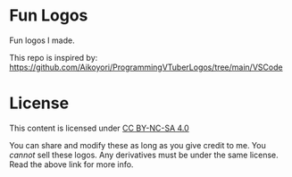 # Fun Logos
Fun logos I made.

This repo is inspired by:
https://github.com/Aikoyori/ProgrammingVTuberLogos/tree/main/VSCode

# License
This content is licensed under [CC BY-NC-SA 4.0](https://creativecommons.org/licenses/by-nc-sa/4.0/deed.en)

You can share and modify these as long as you give credit to me. You *cannot*
sell these logos. Any derivatives must be under the same license. Read the
above link for more info.

